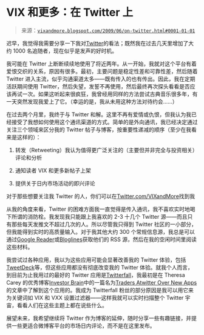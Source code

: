 <!--yml

分类：未分类

日期：2024-05-18 17:41:31

-->

# VIX 和更多：在 Twitter 上

> 来源：[`vixandmore.blogspot.com/2009/06/on-twitter.html#0001-01-01`](http://vixandmore.blogspot.com/2009/06/on-twitter.html#0001-01-01)

迟早，我觉得我需要分享一下我对[Twitter](http://vixandmore.blogspot.com/search/label/Twitter)的看法；既然我在过去几天里增加了大约 1000 名追随者，现在似乎是发声的好时机。

我可能在 Twitter 上断断续续地使用了将近两年。从一开始，我就对这个平台有着爱恨交织的关系，原因有很多。最初，主要问题是稳定性差和可靠性差，然后随着 Twitter 进入主流，似乎沟通渠道太多——既有传入的也有传出。因此，我在定期活跃期间使用 Twitter，然后失望，发誓不再使用，然后最终再次探头看看是否应该再试一次。如果这听起来很疯狂，我曾经用同样的方法尝试古典音乐很多年，有一天突然发现我爱上了它。（幸运的是，我从未用这种方法对待约会……）

在过去两个月里，我终于与 Twitter 和解。这里不再有爱情或仇恨，但我认为我已经接受了我想如何使用这个通讯渠道的方式。简单的是外向通讯，我已经决定通过关注三个领域来区分我的 Twitter 帖子与博客，按重要性递减的顺序（至少在我看来是这样的）：

1.  转发（Retweeting）我认为值得更广泛关注的（主要但并非完全与投资相关）评论和分析

1.  通知读者 VIX 和更多新帖子上架

1.  提供关于日内市场活动的即兴评论

对于那些想要关注我 Twitter 的人，你们可以在[Twitter.com/VIXandMore](http://twitter.com/VIXandMore)找到我

从我的角度来看，Twitter 的困难方面我一直觉得是传入通讯，我不喜欢实时地喝下所谓的消防栓。我发现我只能跟上我喜欢的 2-3 十几个 Twitter 源——而且只有那些每天发推文不超过几次的人。所以尽管我只得到 Twitter 社区的一小部分，但我能得到实时的高质量输入。对于我其他大约 300 个常规信息源，我总是可以通过[Google Reader](http://vixandmore.blogspot.com/search/label/Google%20Reader)或[Bloglines](http://vixandmore.blogspot.com/search/label/Bloglines)获取他们的 RSS 源，然后在我的空闲时间里阅读这些材料。

我尝试过各种应用，我以为这些应用可能会显著改善我的 Twitter 体验，包括[TweetDeck](http://tweetdeck.com/beta/)等，但这些应用都没有彻底改变我的 Twitter 体验。就我个人而言，到目前为止我用过的最好的 Twitter 应用是[Twitterfall](http://twitterfall.com/)，我最初是在 Theresa Carey 的优秀博客[Investor Brain](http://www.investorbrain.com/)中的一篇名为[Traders Atwitter Over New Apps](http://www.investorbrain.com/index.php/site/comments/traders_atwitter_over_new_apps/)的文章中了解到这个应用的。我成为 Twitterfall 粉丝的部分原因是我可以用它来为关键词如 VIX 和 VXX 设置过滤器——这样我就可以实时扫描整个 Twitter 宇宙，看看人们在这些主题上都在说些什么。

展望未来，我希望继续将 Twitter 作为博客的延伸，随时分享一些有趣链接，并提供一些更适合微博客平台的市场日内评论，而不是在这里发布。
